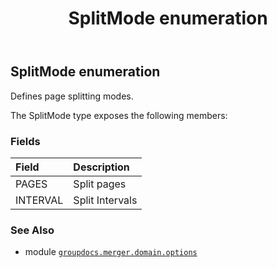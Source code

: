 ﻿---
title: SplitMode enumeration
second_title: GroupDocs.Merger for Python via .NET API References
description: 
type: docs
url: /python-net/groupdocs.merger.domain.options/splitmode/
is_root: false
weight: 610
---

## SplitMode enumeration

Defines page splitting modes.



The SplitMode type exposes the following members:

### Fields
| Field | Description |
| :- | :- |
| PAGES | Split pages |
| INTERVAL | Split Intervals |



### See Also
* module [`groupdocs.merger.domain.options`](..)
